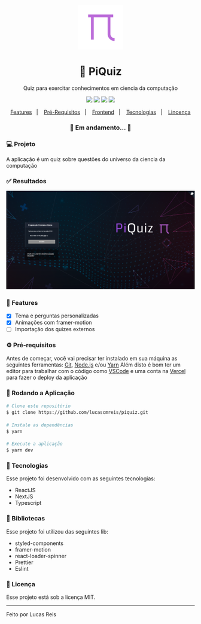 <p align="center">
  <img src="https://github.com/lucascmreis/piquiz/blob/main/assets/logo.png" alt="PiQuiz" />
</p>
<h1 align="center">
    🚀 PiQuiz
</h1>
<p align="center">Quiz para exercitar conhecimentos em ciencia da computação</p>

<p align="center">
  <img src="https://img.shields.io/badge/react%20version-16.8.0-informational"/>
  <img src="https://img.shields.io/badge/next%20version-latest-important" />
  <img src="https://img.shields.io/badge/last%20commit-september-blue" />
  <img src="https://img.shields.io/badge/license-MIT-success"/>
</p>

<p align="center">
  <a href="#-features">Features</a>&nbsp;&nbsp;&nbsp;|&nbsp;&nbsp;&nbsp;
  <a href="#-pré-requisitos">Pré-Requisitos</a>&nbsp;&nbsp;&nbsp;|&nbsp;&nbsp;&nbsp;
  <a href="#-rodando-a-aplicação">Frontend</a>&nbsp;&nbsp;&nbsp;|&nbsp;&nbsp;&nbsp;
  <a href="#-tecnologias">Tecnologias</a>&nbsp;&nbsp;&nbsp;|&nbsp;&nbsp;&nbsp;
  <a href="#-licença">Lincença</a>
</p>

<h3 align="center"> 
🚧  Em andamento...  🚧
</h3>

### 💻 Projeto

A aplicação é um quiz sobre questões do universo da ciencia da computação 

### ✅ Resultados
<img src="https://github.com/lucascmreis/piquiz/blob/main/assets/app.png" />

### 📎 Features

- [x] Tema e perguntas personalizadas
- [x] Animações com framer-motion
- [ ] Importação dos quizes externos

### ⚙ Pré-requisitos

Antes de começar, você vai precisar ter instalado em sua máquina as seguintes ferramentas:
[Git](https://git-scm.com), [Node.js](https://nodejs.org/en/) e/ou [Yarn](https://https://yarnpkg.com/) 
Além disto é bom ter um editor para trabalhar com o código como [VSCode](https://code.visualstudio.com/) 
e uma conta na [Vercel](https://vercel.com/) para fazer o deploy da aplicação

### 🎲 Rodando a Aplicação

```bash
# Clone este repositório
$ git clone https://github.com/lucascmreis/piquiz.git

# Instale as dependências
$ yarn

# Execute a aplicação
$ yarn dev
```

### 🚀 Tecnologias

Esse projeto foi desenvolvido com as seguintes tecnologias:

- ReactJS
- NextJS
- Typescript

### 📕 Bibliotecas

Esse projeto foi utilizou das seguintes lib:

- styled-components
- framer-motion
- react-loader-spinner
- Prettier
- Eslint

### 📝 Licença

Esse projeto está sob a licença MIT.

<hr/>

Feito por Lucas Reis


